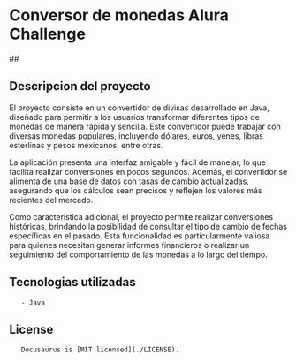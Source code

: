 

<h1>Conversor de monedas Alura Challenge </h1>

##<h2>Descripcion del proyecto</h2>

El proyecto consiste en un convertidor de divisas desarrollado en Java, diseñado para permitir a los usuarios transformar diferentes tipos de monedas de manera rápida y sencilla. Este convertidor puede trabajar con diversas monedas populares, incluyendo dólares, euros, yenes, libras esterlinas y pesos mexicanos, entre otras.

La aplicación presenta una interfaz amigable y fácil de manejar, lo que facilita realizar conversiones en pocos segundos. Además, el convertidor se alimenta de una base de datos con tasas de cambio actualizadas, asegurando que los cálculos sean precisos y reflejen los valores más recientes del mercado.

Como característica adicional, el proyecto permite realizar conversiones históricas, brindando la posibilidad de consultar el tipo de cambio de fechas específicas en el pasado. Esta funcionalidad es particularmente valiosa para quienes necesitan generar informes financieros o realizar un seguimiento del comportamiento de las monedas a lo largo del tiempo.


## Tecnologias utilizadas
       - Java
       
## License
       Docusaurus is [MIT licensed](./LICENSE).

